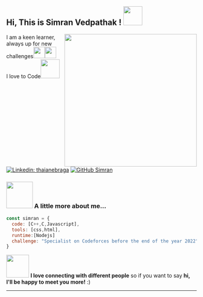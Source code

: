 <h2> Hi, This is Simran Vedpathak ! <img src="[[https://media.giphy.com/media/mGcNjsfWAjY5AEZNw6/giphy.gif]" width="50"></h2>
<img align='right' src="https://media.giphy.com/media/g4N6wTrf1v6yQ/giphy.gif" width="350">
<p>I am a keen learner, always up for new challenges<img src="https://media.giphy.com/media/fYSnHlufseco8Fh93Z/giphy.gif" width="30"><img src="https://media.giphy.com/media/fYSnHlufseco8Fh93Z/giphy.gif" width="30"></br>I love to Code<img src="https://media.giphy.com/media/WUlplcMpOCEmTGBtBW/giphy.gif" width="50"> 
</p>


[![Linkedin: thaianebraga](https://img.shields.io/badge/-SimranVedpathak-blue?style=flat-square&logo=Linkedin&logoColor=white&link=https://www.linkedin.com/in/simran-vedpathak-b4a291207/)](https://www.linkedin.com/in/simran-vedpathak-b4a291207/) [![GitHub Simran](https://img.shields.io/github/followers/Simransv?label=follow&style=social)](https://github.com/Simransv)


### <img src="https://media.giphy.com/media/nBvri64uO4sX6/giphy.gif" width="70"> A little more about me...  

```javascript
const simran = {  
  code: [C++,C,Javascript],
  tools: [css,html],
  runtime:[Nodejs]
  challenge: "Specialist on Codeforces before the end of the year 2022"
}
```

<img src="https://media.giphy.com/media/w7CP59oLYw6PK/giphy.gif" width="60"> <b>I love connecting with different people</b> so if you want to say <b>hi, I'll be happy to meet you more!</b> :)

---

<!---
SimranSv/SimranSv is a ✨ special ✨ repository because its `README.md` (this file) appears on your GitHub profile.
You can click the Preview link to take a look at your changes.
--->
